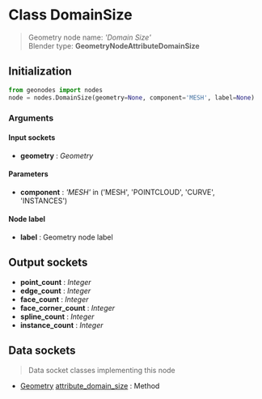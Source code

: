 
# Class DomainSize

> Geometry node name: _'Domain Size'_<br>Blender type:  **GeometryNodeAttributeDomainSize**

## Initialization


```python
from geonodes import nodes
node = nodes.DomainSize(geometry=None, component='MESH', label=None)
```


### Arguments


#### Input sockets



- **geometry** : _Geometry_



#### Parameters



- **component** : _'MESH'_ in ('MESH', 'POINTCLOUD', 'CURVE', 'INSTANCES')



#### Node label



- **label** : Geometry node label



## Output sockets



- **point_count** : _Integer_
- **edge_count** : _Integer_
- **face_count** : _Integer_
- **face_corner_count** : _Integer_
- **spline_count** : _Integer_
- **instance_count** : _Integer_



## Data sockets

> Data socket classes implementing this node


- [Geometry](../sockets/Geometry.md) [attribute_domain_size](../sockets/Geometry.md#attribute_domain_size) : Method


